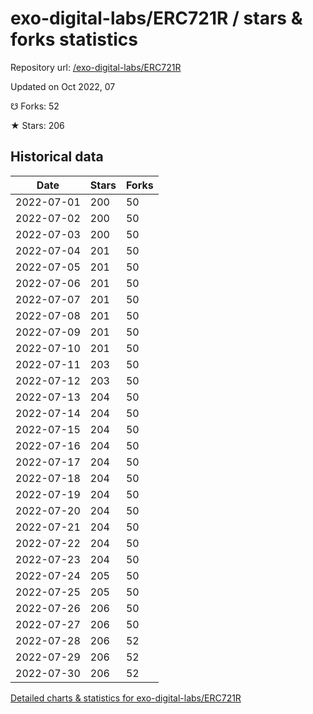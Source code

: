 # exo-digital-labs/ERC721R / stars & forks statistics

Repository url: [/exo-digital-labs/ERC721R](https://github.com/exo-digital-labs/ERC721R)

Updated on Oct 2022, 07

☋ Forks: 52

★ Stars: 206

## Historical data
| Date | Stars | Forks |
|------|-------|-------|
| 2022-07-01 | 200 | 50 | 
| 2022-07-02 | 200 | 50 | 
| 2022-07-03 | 200 | 50 | 
| 2022-07-04 | 201 | 50 | 
| 2022-07-05 | 201 | 50 | 
| 2022-07-06 | 201 | 50 | 
| 2022-07-07 | 201 | 50 | 
| 2022-07-08 | 201 | 50 | 
| 2022-07-09 | 201 | 50 | 
| 2022-07-10 | 201 | 50 | 
| 2022-07-11 | 203 | 50 | 
| 2022-07-12 | 203 | 50 | 
| 2022-07-13 | 204 | 50 | 
| 2022-07-14 | 204 | 50 | 
| 2022-07-15 | 204 | 50 | 
| 2022-07-16 | 204 | 50 | 
| 2022-07-17 | 204 | 50 | 
| 2022-07-18 | 204 | 50 | 
| 2022-07-19 | 204 | 50 | 
| 2022-07-20 | 204 | 50 | 
| 2022-07-21 | 204 | 50 | 
| 2022-07-22 | 204 | 50 | 
| 2022-07-23 | 204 | 50 | 
| 2022-07-24 | 205 | 50 | 
| 2022-07-25 | 205 | 50 | 
| 2022-07-26 | 206 | 50 | 
| 2022-07-27 | 206 | 50 | 
| 2022-07-28 | 206 | 52 | 
| 2022-07-29 | 206 | 52 | 
| 2022-07-30 | 206 | 52 | 


[Detailed charts & statistics for exo-digital-labs/ERC721R](https://reviewgithub.com/rep/exo-digital-labs/ERC721R)
